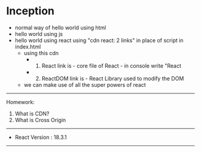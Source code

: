 # Inception
- normal way of hello world using html
- hello world using js
- hello world using react using "cdn react: 2 links" in place of script in index.html
    - using this cdn
        - 1. React link is - core file of React - in console write "React
        - 2. ReactDOM link is - React Library used to modify the DOM
    - we can make use of all the super powers of react
---------------------------------
Homework: 
1. What is CDN?
2. What is Cross Origin
--------------------------
- React Version : 18.3.1
--------------------------
